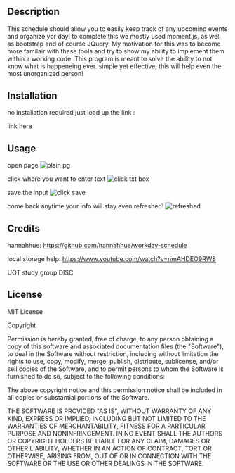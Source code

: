 # <WorkdaySchedule>

## Description

This schedule should allow you to easily keep track of any upcoming events and organize yor day! to complete this we mostly used moment.js, as well as bootstrap and of course JQuery. My motivation for this was to become more familair with these tools and try to show my ability to implement them within a working code. This program is meant to solve the ability to not know what is happeneing ever. simple yet effective, this will help even the most unorganized person!

## Installation

no installation required just load up the link :

link here

## Usage

open page
![plain pg](assets/images/screenshot.png)

click where you want to enter text
![click txt box](assets/images/screenshot.png)

save the input
![click save](assets/images/screenshot.png)

come back anytime your info will stay even refreshed!
![refreshed](assets/images/screenshot.png)

## Credits

hannahhue:
https://github.com/hannahhue/workday-schedule

local storage help:
https://www.youtube.com/watch?v=nmAHDEO9RW8

UOT study group DISC

## License

MIT License

Copyright <YEAR> <COPYRIGHT HOLDER>

Permission is hereby granted, free of charge, to any person obtaining a copy of this software and associated documentation files (the "Software"), to deal in the Software without restriction, including without limitation the rights to use, copy, modify, merge, publish, distribute, sublicense, and/or sell copies of the Software, and to permit persons to whom the Software is furnished to do so, subject to the following conditions:

The above copyright notice and this permission notice shall be included in all copies or substantial portions of the Software.

THE SOFTWARE IS PROVIDED "AS IS", WITHOUT WARRANTY OF ANY KIND, EXPRESS OR IMPLIED, INCLUDING BUT NOT LIMITED TO THE WARRANTIES OF MERCHANTABILITY, FITNESS FOR A PARTICULAR PURPOSE AND NONINFRINGEMENT. IN NO EVENT SHALL THE AUTHORS OR COPYRIGHT HOLDERS BE LIABLE FOR ANY CLAIM, DAMAGES OR OTHER LIABILITY, WHETHER IN AN ACTION OF CONTRACT, TORT OR OTHERWISE, ARISING FROM, OUT OF OR IN CONNECTION WITH THE SOFTWARE OR THE USE OR OTHER DEALINGS IN THE SOFTWARE.
